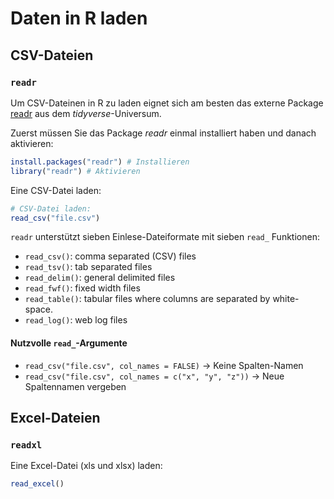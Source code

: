# Daten in R laden

## CSV-Dateien

### `readr`

Um CSV-Dateinen in R zu laden eignet sich am besten das externe Package [readr](https://readr.tidyverse.org/) aus dem *tidyverse*-Universum. 

Zuerst müssen Sie das Package *readr* einmal installiert haben und danach aktivieren:  

```r
install.packages("readr") # Installieren
library("readr") # Aktivieren
```
Eine CSV-Datei laden: 

```r
# CSV-Datei laden: 
read_csv("file.csv")
```

`readr` unterstützt sieben Einlese-Dateiformate mit sieben `read_` Funktionen:

* `read_csv()`: comma separated (CSV) files
* `read_tsv()`: tab separated files
* `read_delim()`: general delimited files
* `read_fwf()`: fixed width files
* `read_table()`: tabular files where columns are separated by white-space.
* `read_log()`: web log files



#### Nutzvolle `read_`-Argumente

* `read_csv("file.csv", col_names = FALSE)` -> Keine Spalten-Namen
* `read_csv("file.csv", col_names = c("x", "y", "z"))` -> Neue Spaltennamen vergeben


## Excel-Dateien

### `readxl`

Eine Excel-Datei (xls und xlsx) laden: 

```r
read_excel()
```
